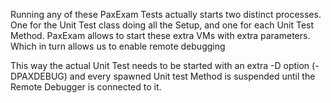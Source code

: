

Running any of these PaxExam Tests actually starts two distinct processes. One for the Unit Test class doing all the Setup, and one for each Unit Test Method. PaxExam allows to start these extra VMs with extra parameters. Which in turn allows us to enable remote debugging

This way the actual Unit Test needs to be started with an extra -D option (-DPAXDEBUG) and every spawned Unit test Method is suspended until the Remote Debugger is connected to it.
